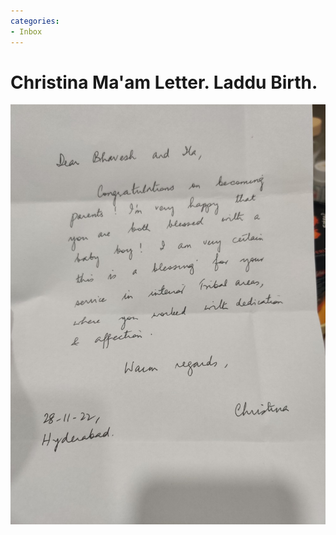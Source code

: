 ```yaml
---
categories:
- Inbox
---
```

# Christina Ma'am Letter. Laddu Birth.

![](../files/8ab78caa-ece1-4845-8369-c2f315b80c39.jpg)